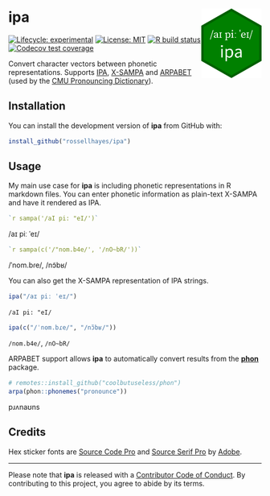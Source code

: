 
<!-- README.md is generated from README.Rmd. Please edit that file -->

# ipa <img src="man/figures/logo.png?raw=TRUE" align="right" height="138" />

<!-- badges: start -->

[![Lifecycle:
experimental](https://img.shields.io/badge/lifecycle-experimental-orange.svg)](https://www.tidyverse.org/lifecycle/#experimental)
[![License:
MIT](https://img.shields.io/badge/license-MIT-blueviolet.svg)](https://opensource.org/licenses/MIT)
[![R build
status](https://github.com/rossellhayes/ipa/workflows/R-CMD-check/badge.svg)](https://github.com/rossellhayes/ipa/actions)
[![Codecov test
coverage](https://codecov.io/gh/rossellhayes/ipa/branch/master/graph/badge.svg)](https://codecov.io/gh/rossellhayes/ipa?branch=master)
<!-- badges: end -->

Convert character vectors between phonetic representations. Supports
[IPA](https://en.wikipedia.org/wiki/International_Phonetic_Alphabet),
[X-SAMPA](https://en.wikipedia.org/wiki/X-SAMPA) and
[ARPABET](https://en.wikipedia.org/wiki/ARPABET) (used by the [CMU
Pronouncing
Dictionary](https://en.wikipedia.org/wiki/CMU_Pronouncing_Dictionary)).

## Installation

You can install the development version of **ipa** from GitHub with:

``` r
install_github("rossellhayes/ipa")
```

## Usage

My main use case for **ipa** is including phonetic representations in R
markdown files. You can enter phonetic information as plain-text X-SAMPA
and have it rendered as IPA.

``` r
`r sampa('/aI pi: "eI/')`
```

/aɪ piː ˈeɪ/

``` r
`r sampa(c('/"nom.b4e/', '/nO~bR/'))`
```

/ˈnom.bɾe/, /nɔ̃bʁ/

You can also get the X-SAMPA representation of IPA strings.

``` r
ipa("/aɪ piː ˈeɪ/")
```

`/aI pi: "eI/`

``` r
ipa(c("/ˈnom.bɾe/", "/nɔ̃bʁ/"))
```

`/nom.b4e/`, `/nO~bR/`

<!-- `ipa()` does not work in Rmarkdown, but does work in the console -->

ARPABET support allows **ipa** to automatically convert results from the
[**phon**](https://github.com/coolbutuseless/phon) package.

``` r
# remotes::install_github("coolbutuseless/phon")
arpa(phon::phonemes("pronounce"))
```

pɹʌnaʊns

## Credits

Hex sticker fonts are [Source Code
Pro](https://github.com/adobe-fonts/source-code-pro) and [Source Serif
Pro](https://github.com/adobe-fonts/source-serif-pro) by
[Adobe](https://adobe.com).

-----

Please note that **ipa** is released with a [Contributor Code of
Conduct](https://contributor-covenant.org/version/2/0/CODE_OF_CONDUCT.html).
By contributing to this project, you agree to abide by its terms.
